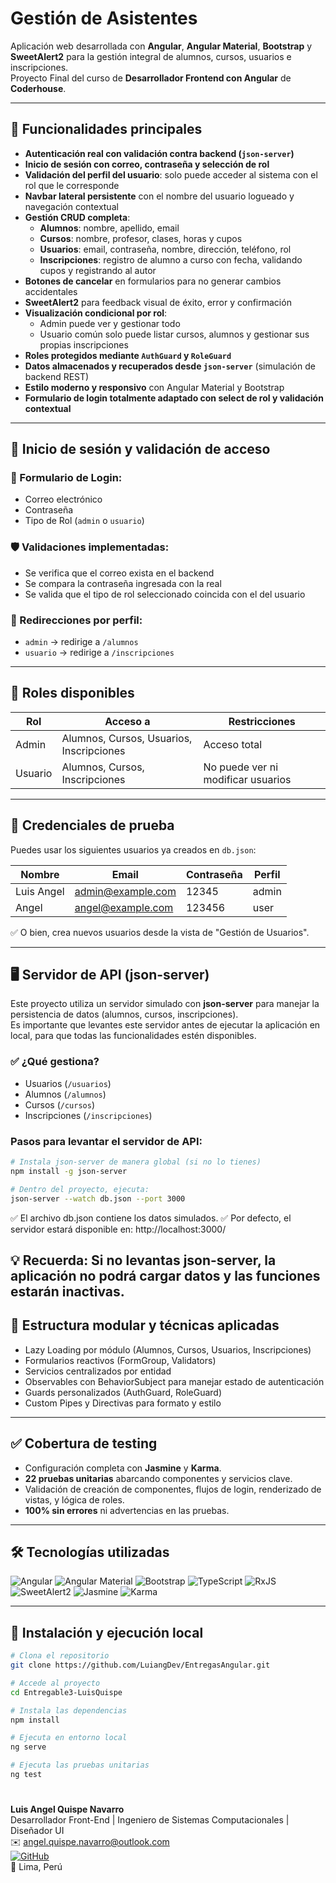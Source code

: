# Gestión de Asistentes

Aplicación web desarrollada con **Angular**, **Angular Material**, **Bootstrap** y **SweetAlert2** para la gestión integral de alumnos, cursos, usuarios e inscripciones.  
Proyecto Final del curso de **Desarrollador Frontend con Angular** de **Coderhouse**.

---

## 🎯 Funcionalidades principales

- **Autenticación real con validación contra backend (`json-server`)**
- **Inicio de sesión con correo, contraseña y selección de rol**
- **Validación del perfil del usuario**: solo puede acceder al sistema con el rol que le corresponde
- **Navbar lateral persistente** con el nombre del usuario logueado y navegación contextual
- **Gestión CRUD completa**:
  - **Alumnos**: nombre, apellido, email
  - **Cursos**: nombre, profesor, clases, horas y cupos
  - **Usuarios**: email, contraseña, nombre, dirección, teléfono, rol
  - **Inscripciones**: registro de alumno a curso con fecha, validando cupos y registrando al autor
- **Botones de cancelar** en formularios para no generar cambios accidentales
- **SweetAlert2** para feedback visual de éxito, error y confirmación
- **Visualización condicional por rol**:
  - Admin puede ver y gestionar todo
  - Usuario común solo puede listar cursos, alumnos y gestionar sus propias inscripciones
- **Roles protegidos mediante `AuthGuard` y `RoleGuard`**
- **Datos almacenados y recuperados desde `json-server`** (simulación de backend REST)
- **Estilo moderno y responsivo** con Angular Material y Bootstrap
- **Formulario de login totalmente adaptado con select de rol y validación contextual**

---

## 🔐 Inicio de sesión y validación de acceso

### 💼 Formulario de Login:
- Correo electrónico
- Contraseña
- Tipo de Rol (`admin` o `usuario`)

### 🛡️ Validaciones implementadas:
- Se verifica que el correo exista en el backend
- Se compara la contraseña ingresada con la real
- Se valida que el tipo de rol seleccionado coincida con el del usuario

### 🚪 Redirecciones por perfil:
- `admin` → redirige a `/alumnos`
- `usuario` → redirige a `/inscripciones`

---

## 👥 Roles disponibles

| Rol     | Acceso a                     | Restricciones                          |
|---------|------------------------------|----------------------------------------|
| Admin   | Alumnos, Cursos, Usuarios, Inscripciones | Acceso total                          |
| Usuario | Alumnos, Cursos, Inscripciones | No puede ver ni modificar usuarios     |

---

## 🧪 Credenciales de prueba

Puedes usar los siguientes usuarios ya creados en `db.json`:

| Nombre         | Email               | Contraseña | Perfil   |
|----------------|---------------------|------------|----------|
| Luis Angel     | admin@example.com   | 12345      | admin    |
| Angel          | angel@example.com   | 123456     | user     |

✅ O bien, crea nuevos usuarios desde la vista de "Gestión de Usuarios".

---

## 🖥️ Servidor de API (json-server)

Este proyecto utiliza un servidor simulado con **json-server** para manejar la persistencia de datos (alumnos, cursos, inscripciones).  
Es importante que levantes este servidor antes de ejecutar la aplicación en local, para que todas las funcionalidades estén disponibles.

### ✅ ¿Qué gestiona?

- Usuarios (`/usuarios`)
- Alumnos (`/alumnos`)
- Cursos (`/cursos`)
- Inscripciones (`/inscripciones`)

### Pasos para levantar el servidor de API:

```bash
# Instala json-server de manera global (si no lo tienes)
npm install -g json-server

# Dentro del proyecto, ejecuta:
json-server --watch db.json --port 3000
```
✅ El archivo db.json contiene los datos simulados.
✅ Por defecto, el servidor estará disponible en: http://localhost:3000/

💡 Recuerda: Si no levantas json-server, la aplicación no podrá cargar datos y las funciones estarán inactivas.
---

## 📌 Estructura modular y técnicas aplicadas

- Lazy Loading por módulo (Alumnos, Cursos, Usuarios, Inscripciones)
- Formularios reactivos (FormGroup, Validators)
- Servicios centralizados por entidad
- Observables con BehaviorSubject para manejar estado de autenticación
- Guards personalizados (AuthGuard, RoleGuard)
- Custom Pipes y Directivas para formato y estilo

---

## ✅ Cobertura de testing

- Configuración completa con **Jasmine** y **Karma**.  
- **22 pruebas unitarias** abarcando componentes y servicios clave.  
- Validación de creación de componentes, flujos de login, renderizado de vistas, y lógica de roles.  
- **100% sin errores** ni advertencias en las pruebas.

---

## 🛠 Tecnologías utilizadas

![Angular](https://img.shields.io/badge/Angular-DD0031?style=for-the-badge&logo=angular&logoColor=white)
![Angular Material](https://img.shields.io/badge/Angular%20Material-1976D2?style=for-the-badge&logo=angular&logoColor=white)
![Bootstrap](https://img.shields.io/badge/Bootstrap-7952B3?style=for-the-badge&logo=bootstrap&logoColor=white)
![TypeScript](https://img.shields.io/badge/TypeScript-3178C6?style=for-the-badge&logo=typescript&logoColor=white)
![RxJS](https://img.shields.io/badge/RxJS-B7178C?style=for-the-badge&logo=reactivex&logoColor=white)
![SweetAlert2](https://img.shields.io/badge/SweetAlert2-FF5A5F?style=for-the-badge&logo=sweetalert2&logoColor=white)
![Jasmine](https://img.shields.io/badge/Jasmine-8A4182?style=for-the-badge&logo=jasmine&logoColor=white)
![Karma](https://img.shields.io/badge/Karma-47A248?style=for-the-badge&logo=karma&logoColor=white)

---

## 🚀 Instalación y ejecución local

```bash
# Clona el repositorio
git clone https://github.com/LuiangDev/EntregasAngular.git

# Accede al proyecto
cd Entregable3-LuisQuispe

# Instala las dependencias
npm install

# Ejecuta en entorno local
ng serve

# Ejecuta las pruebas unitarias
ng test
```
#
**Luis Angel Quispe Navarro**  
Desarrollador Front-End | Ingeniero de Sistemas Computacionales | Diseñador UI  
✉️ angel.quispe.navarro@outlook.com  
[![GitHub](https://img.shields.io/badge/GitHub-LuiangDev-181717?style=for-the-badge&logo=github)](https://github.com/LuiangDev)  
📌 Lima, Perú